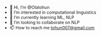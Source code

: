 - 👋 Hi, I’m @Olatohun
- 👀 I’m interested in computational linguistics
- 🌱 I’m currently learning ML, NLP
- 💞️ I’m looking to collaborate on NLP
- 📫 How to reach me tohun007@gmail.com

<!---
Olatohun/Olatohun is a ✨ special ✨ repository because its `README.md` (this file) appears on your GitHub profile.
You can click the Preview link to take a look at your changes.
--->
